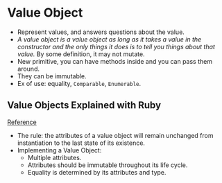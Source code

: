 # Value Object

- Represent values, and answers questions about the value.
- *A value object is a value object as long as it takes a value in the constructor and the only things it does is to tell you things about that value.* By some definition, it may not mutate.
- New primitive, you can have methods inside and you can pass them around.
- They can be immutable.
- Ex of use: equality, `Comparable`, `Enumerable`.

## Value Objects Explained with Ruby
[Reference](https://www.sitepoint.com/value-objects-explained-with-ruby/)

- The rule: the attributes of a value object will remain unchanged from instantiation to the last state of its existence.
- Implementing a Value Object:
  - Multiple attributes.
  - Attributes should be immutable throughout its life cycle.
  - Equality is determined by its attributes and type.
